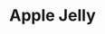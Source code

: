 ---
title: 'Apple Jelly'
thumbnail: 'https://acnhcdn.com/2.0/CookingIcon/FtrJellyAppleCropped.png'
type: sweet
ingredients:
  -
    id: 'apple'
    type: 'crop'
    quantity: 2
layout: '../../layouts/RecipeDetail.astro'
---